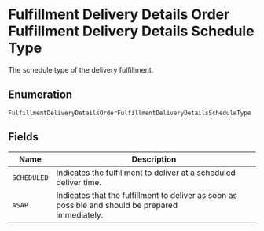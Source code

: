 <!-- Optimized: 2025-10-06 -->
<!-- RPM: 1.6.2.1.1.6.2.1_fulfillment-delivery-details-order-fulfillment-delivery-details-schedule-type_20251006 -->
<!-- Session: E2E RPM DNA Application -->
<!-- AOM: RND (Reggie & Dro) -->
<!-- COI: TECHNOLOGY -->
<!-- RPM: HIGH -->
<!-- ACTION: BUILD -->

# Fulfillment Delivery Details Order Fulfillment Delivery Details Schedule Type

The schedule type of the delivery fulfillment.

## Enumeration

`FulfillmentDeliveryDetailsOrderFulfillmentDeliveryDetailsScheduleType`

## Fields

| Name | Description |
|  --- | --- |
| `SCHEDULED` | Indicates the fulfillment to deliver at a scheduled deliver time. |
| `ASAP` | Indicates that the fulfillment to deliver as soon as possible and should be prepared<br>immediately. |
